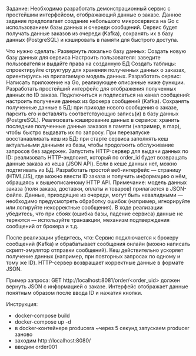
Задание:
Необходимо разработать демонстрационный сервис с простейшим интерфейсом, отображающий данные о заказе.
Данное задание предполагает создание небольшого микросервиса на Go с использованием базы данных и очереди сообщений. Сервис будет получать данные заказов из очереди (Kafka), сохранять их в базу данных (PostgreSQL) и кэшировать в памяти для быстрого доступа.

Что нужно сделать:
Развернуть локально базу данных:
Cоздать новую базу данных для сервиса
Настроить пользователя: заведите пользователя и выдайте права на созданную БД
Создать таблицы: спроектируйте структуру для хранения полученных данных о заказах, ориентируясь на прилагаемую модель данных.
Разработать сервис:
Написать приложение на Go, реализующее описанные ниже функции.
Разработать простейший интерфейс для отображения полученных данных по ID заказа.
Подключиться и подписаться на канал сообщений: настроить получение данных из брокера сообщений (Kafka).
Сохранять полученные данные в БД: при приходе нового сообщения о заказе, парсить его и вставлять соответствующую запись(и) в базу данных (PostgreSQL).
Реализовать кэширование данных в сервисе: хранить последние полученные данные заказов в памяти (например, в map), чтобы быстро выдавать их по запросу.
При перезапуске восстанавливать кеш из БД: при старте сервиса заполнять кеш актуальными данными из базы, чтобы продолжить обслуживание запросов без задержек.
Запустить HTTP-сервер для выдачи данных по ID: реализовать HTTP-эндпоинт, который по order_id будет возвращать данные заказа из кеша (JSON API). Если в кеше данных нет, можно подтягивать из БД.
Разработать простой веб-интерфейс — страницу (HTML/JS), где можно ввести ID заказа и получить информацию о нём, обращаясь к вышеописанному HTTP API.
Примечание: модель данных заказа (поля заказа, доставки, оплаты и товаров) прилагается в JSON-файле.
Данные, приходящие из очереди, могут быть невалидными — необходимо предусмотреть обработку ошибок (например, игнорируйте или логируйте некорректные сообщения). В ходе реализации убедитесь, что при сбоях (ошибка базы, падение сервиса) данные не теряются — используйте транзакции, механизм подтверждения сообщений от брокера и т.д.

После реализации убедитесь, что:
Сервис подключается к брокеру сообщений (Kafka) и обрабатывает сообщения онлайн (можно написать скрипт-эмулятор отправки сообщений).
Кеш действительно ускоряет получение данных (например, при повторных запросах по одному и тому же ID).
HTTP-сервер возвращает корректные данные в формате JSON.

Пример запроса:
GET http://localhost:8081/order/<order_uid> должен вернуть JSON с информацией о заказе.
Интерфейс отображает данные понятным образом после ввода ID и нажатия кнопки.

Инструкция:
- docker-compose build
- docker-compose up -d
- в docker-контейнере producerа ~через 5 секунд запускаем producer заново
- заходим http://localhost:8080/
- вводим order001
